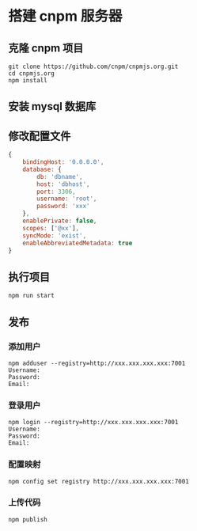 # 搭建 cnpm 服务器
## 克隆 cnpm 项目
~~~
git clone https://github.com/cnpm/cnpmjs.org.git
cd cnpmjs.org
npm install
~~~
## 安装 mysql 数据库
## 修改配置文件
~~~javascript
{
    bindingHost: '0.0.0.0',
    database: {
        db: 'dbname',
        host: 'dbhost',
        port: 3306,
        username: 'root',
        password: 'xxx'
    },
    enablePrivate: false,
    scopes: ['@xx'],
    syncMode: 'exist',
    enableAbbreviatedMetadata: true
} 
~~~
## 执行项目
~~~
npm run start
~~~
## 发布
### 添加用户
~~~
npm adduser --registry=http://xxx.xxx.xxx.xxx:7001
Username:
Password:
Email:
~~~
### 登录用户
~~~
npm login --registry=http://xxx.xxx.xxx.xxx:7001
Username:
Password:
Email:
~~~
### 配置映射
~~~
npm config set registry http://xxx.xxx.xxx.xxx:7001
~~~
### 上传代码
~~~
npm publish
~~~

